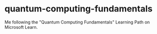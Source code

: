 # quantum-computing-fundamentals
Me following the "Quantum Computing Fundamentals" Learning Path on Microsoft Learn.
